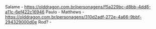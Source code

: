 Salame - https://olddragon.com.br/personagens/f5a229bc-d8bb-4dd8-a11c-6ef422c16946
Paulo - 
Matthews - https://olddragon.com.br/personagens/310d2adf-272e-4a66-9bbf-294329000d0e
Rod? - 